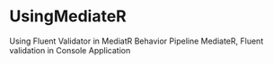 # UsingMediateR
 Using Fluent Validator in MediatR Behavior Pipeline
 MediateR, Fluent validation in Console Application
 
